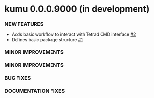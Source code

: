 __kumu 0.0.0.9000 (in development)__
=========================

### NEW FEATURES

 * Adds basic workflow to interact with Tetrad CMD interface [#2](https://github.com/sailuh/kumu/issues/2) 
 * Defines basic package structure [#1](https://github.com/sailuh/kumu/issues/1)

### MINOR IMPROVEMENTS


### MINOR IMPROVEMENTS


### BUG FIXES



### DOCUMENTATION FIXES


